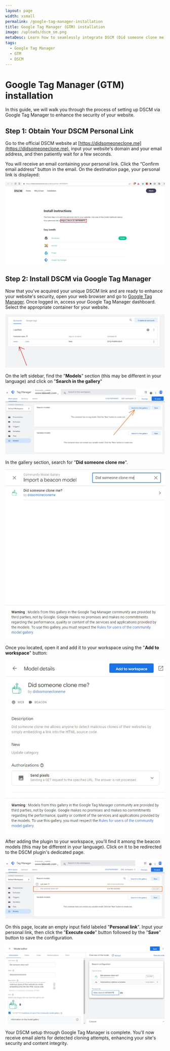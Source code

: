 ```yaml
---
layout: page
width: xsmall
permalink: /google-tag-manager-installation
title: Google Tag Manager (GTM) installation
image: /uploads/dscm_sm.png
metaDesc: Learn how to seamlessly integrate DSCM (Did someone clone me) into your website using Google Tag Manager (GTM), ensuring the security and authenticity of your site's content.
tags: 
  - Google Tag Manager
  - GTM
  - DSCM
---
```


# Google Tag Manager (GTM) installation
In this guide, we will walk you through the process of setting up DSCM via Google Tag Manager to enhance the security of your website.

## Step 1: Obtain Your DSCM Personal Link
Go to the official DSCM website at [https://didsomeoneclone.me](https://didsomeoneclone.me), input your website's domain and your email address, and then patiently wait for a few seconds.

You will receive an email containing your personal link. Click the “Confirm email address” button in the email. On the destination page, your personal link is displayed:

![Get Personal link](/assets/img/gtm/dscm-personal-link.jpg)

## Step 2: Install DSCM via Google Tag Manager
Now that you've acquired your unique DSCM link and are ready to enhance your website's security, open your web browser and go to [Google Tag Manager](https://tagmanager.google.com/). Once logged in, access your Google Tag Manager dashboard. Select the appropriate container for your website.

![Select Container](/assets/img/gtm/select-container.jpg)

On the left sidebar, find the "**Models**" section (this may be different in your language) and click on "**Search in the gallery**"

![Search in gallery](/assets/img/gtm/search-in-the-gallery.jpg)

In the gallery section, search for "**Did someone clone me**".

![Search DSCM](/assets/img/gtm/search-dscm.jpg)

Once you located, open it and add it to your workspace using the "**Add to workspace**" button:

![Add To Workspace](/assets/img/gtm/add-dscm-to-workspace.jpg)

After adding the plugin to your workspace, you'll find it among the beacon models (this may be different in your language). Click on it to be redirected to the DSCM plugin's dedicated page.

![DSCM Beacon Models](/assets/img/gtm/dscm-in-beacon-models.jpg)

On this page, locate an empty input field labeled "**Personal link**". Input your personal link, then click the "**Execute code**" button followed by the "**Save**" button to save the configuration.

![Add Personal Link](/assets/img/gtm/add-personal-link.jpg)

Your DSCM setup through Google Tag Manager is complete. You'll now receive email alerts for detected cloning attempts, enhancing your site's security and content integrity.